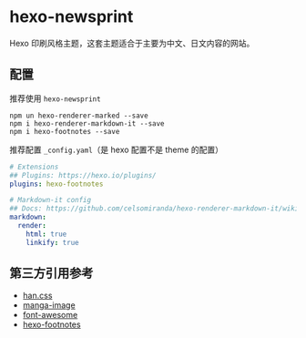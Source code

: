 # hexo-newsprint

Hexo 印刷风格主题，这套主题适合于主要为中文、日文内容的网站。

## 配置

推荐使用 `hexo-newsprint`

``` Shell
npm un hexo-renderer-marked --save
npm i hexo-renderer-markdown-it --save
npm i hexo-footnotes --save
```

推荐配置 `_config.yaml`（是 hexo 配置不是 theme 的配置）

``` yaml
# Extensions
## Plugins: https://hexo.io/plugins/
plugins: hexo-footnotes

# Markdown-it config
## Docs: https://github.com/celsomiranda/hexo-renderer-markdown-it/wiki
markdown:
  render:
    html: true
    linkify: true
```

## 第三方引用参考

* [han.css](https://github.com/ethantw/Han)
* [manga-image](https://github.com/moeoverflow/manga-image)
* [font-awesome](https://github.com/FortAwesome/Font-Awesome)
* [hexo-footnotes](https://github.com/LouisBarranqueiro/hexo-footnotes)


